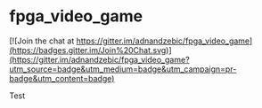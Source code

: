 # fpga_video_game

[![Join the chat at https://gitter.im/adnandzebic/fpga_video_game](https://badges.gitter.im/Join%20Chat.svg)](https://gitter.im/adnandzebic/fpga_video_game?utm_source=badge&utm_medium=badge&utm_campaign=pr-badge&utm_content=badge)

Test
